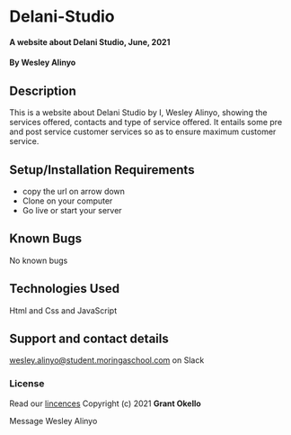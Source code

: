 # Delani-Studio
#### A website about Delani Studio, June, 2021
#### By **Wesley Alinyo**
## Description
This is a website about Delani Studio by I, Wesley Alinyo, showing the services offered, contacts and type of service offered. It entails some pre and post service customer services so as to ensure maximum customer service.
## Setup/Installation Requirements
- copy the url on arrow down
- Clone on your computer
- Go live or start your server
## Known Bugs
No known bugs
## Technologies Used
Html and Css and JavaScript
## Support and contact details
wesley.alinyo@student.moringaschool.com on Slack
### License
Read our [lincences](./Lincense)
Copyright (c) 2021 **Grant Okello**


Message Wesley Alinyo










